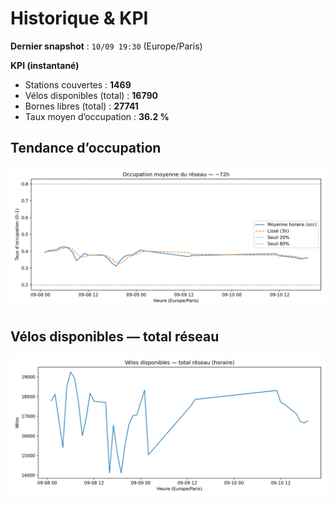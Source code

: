# Historique & KPI

**Dernier snapshot** : `10/09 19:30` (Europe/Paris)

**KPI (instantané)**

- Stations couvertes : **1469**
- Vélos disponibles (total) : **16790**
- Bornes libres (total) : **27741**
- Taux moyen d’occupation : **36.2 %**

## Tendance d’occupation

![Mean occupancy](assets/figs/occupancy_last72h.png)

## Vélos disponibles — total réseau

![Bikes total](assets/figs/bikes_total_last72h.png)
